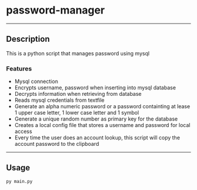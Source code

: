 # password-manager
---
## Description
This is a python script that manages password using mysql

### Features
- Mysql connection
- Encrypts username, password when inserting into mysql database
- Decrypts information when retrieving from database
- Reads mysql credentials from textfile
- Generate an alpha numeric password or a password containting at lease 1 upper case letter, 1 lower case letter and 1 symbol
- Generate a unique random number as primary key for the database
- Creates a local config file that stores a username and password for local access
- Every time the user  does an account lookup, this script will copy the account password to the clipboard

--- 

## Usage
```
py main.py
```
